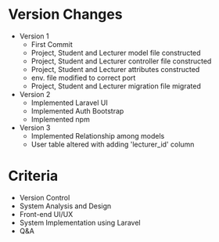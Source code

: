 
<h1>Version Changes</h1>
<ul>
    <li>Version 1 
    <ul>
        <li>First Commit</li>
        <li>Project, Student and Lecturer model file constructed</li>
        <li>Project, Student and Lecturer controller file constructed</li>
        <li>Project, Student and Lecturer attributes constructed</li>
        <li>env. file modified to correct port</li>
        <li>Project, Student and Lecturer migration file migrated</li>
    </ul>
    <li>Version 2 
    <ul>
        <li>Implemented Laravel UI</li>
        <li>Implemented Auth Bootstrap</li>
        <li>Implemented npm</li>
    </ul>
    </li>
    <li>Version 3 
    <ul>
        <li>Implemented Relationship among models</li>
        <li>User table altered with adding 'lecturer_id' column</li>
    </ul>
    </li>
</ul>


<h1>Criteria</h1>
<ul>
  <li>
    <label>Version Control</label>
  </li>
  <li>
    <label>System Analysis and Design</label>
  </li>
  <li>
    <label>Front-end UI/UX</label>
  </li>
  <li>
    <label>System Implementation using Laravel</label>
  </li>
  <li>
    <label>Q&A</label>
  </li>
</ul>